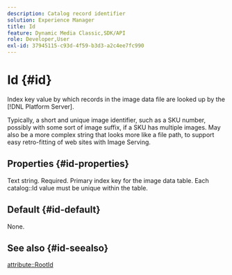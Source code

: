 ```yaml
---
description: Catalog record identifier
solution: Experience Manager
title: Id
feature: Dynamic Media Classic,SDK/API
role: Developer,User
exl-id: 37945115-c93d-4f59-b3d3-a2c4ee7fc990
---
```

# Id {#id}

Index key value by which records in the image data file are looked up by the [!DNL Platform Server].

Typically, a short and unique image identifier, such as a SKU number, possibly with some sort of image suffix, if a SKU has multiple images. May also be a more complex string that looks more like a file path, to support easy retro-fitting of web sites with Image Serving.

## Properties {#id-properties}

Text string. Required. Primary index key for the image data table. Each catalog::Id value must be unique within the table.

## Default {#id-default}

None.

## See also {#id-seealso}

[attribute::RootId](/help/aem-is-ir-api/is-api/image-catalog/image-serving-api-ref/c-image-catalog-reference/c-attributes-reference/r-rootid.md)
